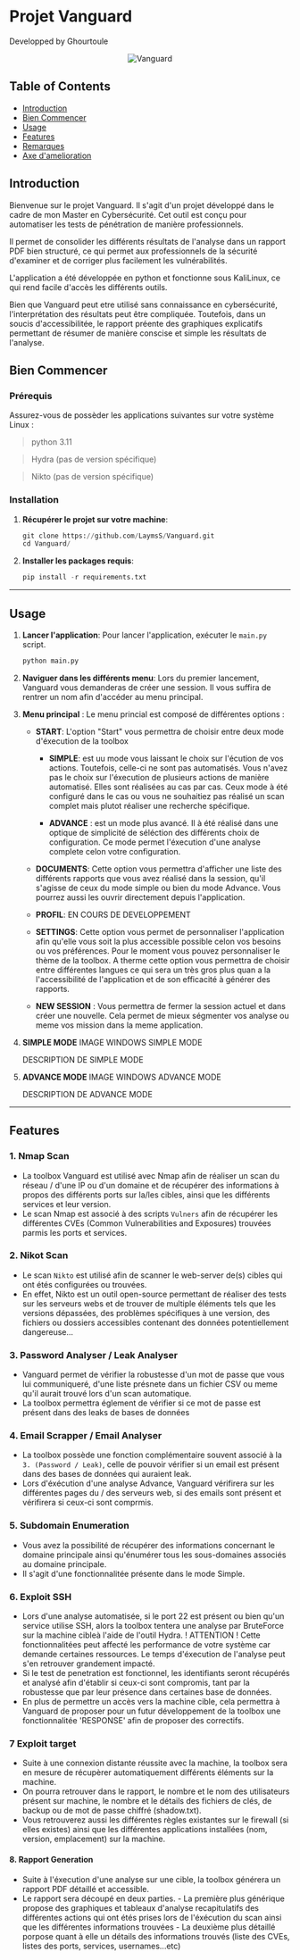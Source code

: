 # Projet Vanguard
Developped by Ghourtoule

<p align="center">
  <img src="vanguard_git.png" alt="Vanguard"/>
</p>

## Table of Contents
- [Introduction](#Introduction)
- [Bien Commencer](#Bien-commencer)
- [Usage](#Usage)
- [Features](#Features)
- [Remarques](#)
- [Axe d'amelioration](#)

## Introduction

Bienvenue sur le projet Vanguard.
Il s'agit d'un projet développé dans le cadre de mon Master en Cybersécurité.
Cet outil est conçu pour automatiser les tests de pénétration de manière professionnels.

Il permet de consolider les différents résultats de l'analyse dans un rapport PDF bien structuré, ce qui permet aux professionnels de la sécurité d'examiner et de corriger plus facilement les vulnérabilités.

L'application a été développée en python et fonctionne sous KaliLinux, ce qui rend facile d'accès les différents outils.

Bien que Vanguard peut etre utilisé sans connaissance en cybersécurité, l'interprétation des résultats peut être compliquée.
Toutefois, dans un soucis d'accessibilitée, le rapport préente des graphiques explicatifs permettant de résumer de manière conscise et simple les résultats de l'analyse.


## Bien Commencer

### Prérequis

Assurez-vous de possèder les applications suivantes sur votre système Linux :
> python 3.11

> Hydra (pas de version spécifique)

> Nikto (pas de version spécifique)

### Installation

1. **Récupérer le projet sur votre machine**:
      ```python
      git clone https://github.com/LaymsS/Vanguard.git
      cd Vanguard/
      ```

2. **Installer les packages requis**:
      ```python
      pip install -r requirements.txt
      ```
---

## Usage

1. **Lancer l'application**: Pour lancer l'application, exécuter le  `main.py` script. 
   ```python
   python main.py

2. **Naviguer dans les différents menu**: Lors du premier lancement, Vanguard vous demanderas de créer une session. Il vous suffira de rentrer un nom afin d'accéder au menu principal.

3.  **Menu principal** : Le menu princial est composé de différentes options :

      - **START**: L'option "Start" vous permettra de choisir entre deux mode d'éxecution de la toolbox
        
        - **SIMPLE**: est uu mode vous laissant le choix sur l'écution de vos actions. Toutefois, celle-ci ne sont pas automatisés. Vous n'avez pas le choix sur l'éxecution de plusieurs actions de manière automatisé. Elles sont réalisées au cas par cas. Ceux mode à été configuré dans le cas ou vous ne souhaitiez pas réalisé un scan complet mais plutot réaliser une recherche spécifique.
          
        - **ADVANCE** : est un mode plus avancé. Il à été réalisé dans une optique de simplicité de séléction des différents choix de configuration. Ce mode permet l'éxecution d'une analyse complete celon votre configuration.
          
      - **DOCUMENTS**: Cette option vous permettra d'afficher une liste des différents rapports que vous avez réalisé dans la session, qu'il s'agisse de ceux du mode simple ou bien du mode Advance. Vous pourrez aussi les ouvrir directement depuis l'application.
        
      - **PROFIL**: EN COURS DE DEVELOPPEMENT
        
      - **SETTINGS**: Cette option vous permet de personnaliser l'application afin qu'elle vous soit la plus accessible possible celon vos besoins ou vos préférences. Pour le moment vous pouvez personnaliser le thème de la toolbox. A therme cette option vous permettra de choisir entre différentes langues ce qui sera un très gros plus quan a la l'accessibilité de l'application et de son efficacité à générer des rapports.
        
      - **NEW SESSION** : Vous permettra de fermer la session actuel et dans créer une nouvelle. Cela permet de mieux ségmenter vos analyse ou meme vos mission dans la meme application. 


1. **SIMPLE MODE**
   IMAGE WINDOWS SIMPLE MODE

   DESCRIPTION DE SIMPLE MODE

2. **ADVANCE MODE**
   IMAGE WINDOWS ADVANCE MODE

   DESCRIPTION DE ADVANCE MODE

---

## Features

  ### 1. Nmap Scan
  - La toolbox Vanguard est utilisé avec Nmap afin de réaliser un scan du réseau / d'une IP ou d'un domaine et de récupérer des informations à propos des différents ports sur la/les cibles, ainsi que les différents services et leur version.
  - Le scan Nmap est associé à des scripts `Vulners` afin de récupérer les différentes CVEs (Common Vulnerabilities and Exposures) trouvées parmis les ports et services.
  
  ### 2. Nikot Scan
  - Le scan `Nikto` est utilisé afin de scanner le web-server de(s) cibles qui ont étés configurées ou trouvées.
  - En effet, Nikto est un outil open-source permettant de réaliser des tests sur les serveurs webs et de trouver de multiple éléments tels que les versions dépassées, des problèmes spécifiques à une version, des fichiers ou dossiers accessibles contenant des données potentiellement dangereuse...
  
  ### 3. Password Analyser / Leak Analyser
  - Vanguard permet de vérifier la robustesse d'un mot de passe que vous lui communiqueré, d'une liste présnete dans un fichier CSV ou meme qu'il aurait trouvé lors d'un scan automatique.
  - La toolbox permettra églement de vérifier si ce mot de passe est présent dans des leaks de bases de données
  
  ### 4. Email Scrapper / Email Analyser
  - La toolbox possède une fonction complémentaire souvent associé à la `3. (Password / Leak)`, celle de pouvoir vérifier si un email est présent dans des bases de données qui auraient leak.
  - Lors d'éxécution d'une analyse Advance, Vanguard vérifirera sur les différentes pages du / des serveurs web, si des emails sont présent et vérifirera si ceux-ci sont comprmis.
  
  ### 5. Subdomain Enumeration
  - Vous avez la possibilité de récupérer des informations concernant le domaine principale ainsi qu'énumérer tous les sous-domaines associés au domaine principale.
  - Il s'agit d'une fonctionnalitée présente dans le mode Simple.
  
  ### 6. Exploit SSH
  - Lors d'une analyse automatisée, si le port 22 est présent ou bien qu'un service utilise SSH, alors la toolbox tentera une analyse par BruteForce sur la machine cibleà l'aide de l'outil Hydra.
  ! ATTENTION ! Cette fonctionnalitées peut affecté les performance de votre système car demande certaines ressources. Le temps d'éxecution de l'analyse peut s'en retrouver grandement impacté.
  - Si le test de penetration est fonctionnel, les identifiants seront récupérés et analysé afin d'établir si ceux-ci sont compromis, tant par la robustesse que par leur présence dans certaines base de données.
  - En plus de permettre un accès vers la machine cible, cela permettra à Vanguard de proposer pour un futur développement de la toolbox une fonctionnalitée 'RESPONSE' afin de proposer des correctifs.
  
  ### 7 Exploit target
  - Suite à une connexion distante réussite avec la machine, la toolbox sera en mesure de récupèrer automatiquement différents éléments sur la machine.
  - On pourra retrouver dans le rapport, le nombre et le nom des utilisateurs présent sur machine, le nombre et le détails des fichiers de clés, de backup ou de mot de passe chiffré (shadow.txt).
  - Vous retrouverez aussi les différentes règles existantes sur le firewall (si elles existes) ainsi que les différentes applications installées (nom, version, emplacement) sur la machine.
  
  #### 8. Rapport Generation
  - Suite à l'éxecution d'une analyse sur une cible, la toolbox générera un rapport PDF détaillé et accessible.
  - Le rapport sera découpé en deux parties.
        - La première plus générique propose des graphiques et tableaux d'analyse recapitulatifs des différentes actions qui ont étés prises lors de l'éxécution du scan ainsi que les différentes informations trouvées
        - La deuxième plus détaillé porpose quant à elle un détails des informations trouvés (liste des CVEs, listes des ports, services, usernames...etc)
